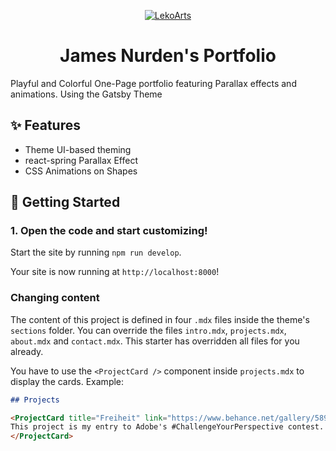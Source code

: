 <p align="center">
  <a href="https://cara.lekoarts.de">
    <img alt="LekoArts" src="https://img.lekoarts.de/gatsby/gatsby-site-illustration.png" />
  </a>
</p>
<h1 align="center">
  James Nurden's Portfolio
</h1>

Playful and Colorful One-Page portfolio featuring Parallax effects and animations. Using the Gatsby Theme

## ✨ Features

- Theme UI-based theming
- react-spring Parallax Effect
- CSS Animations on Shapes

## 🚀 Getting Started

### 1. **Open the code and start customizing!**

Start the site by running `npm run develop`.

Your site is now running at `http://localhost:8000`!

### Changing content

The content of this project is defined in four `.mdx` files inside the theme's `sections` folder. You can override the files `intro.mdx`, `projects.mdx`, `about.mdx` and `contact.mdx`. This starter has overridden all files for you already.

You have to use the `<ProjectCard />` component inside `projects.mdx` to display the cards. Example:

```md
## Projects

<ProjectCard title="Freiheit" link="https://www.behance.net/gallery/58937147/Freiheit" bg="linear-gradient(to right, #D4145A 0%, #FBB03B 100%)">
This project is my entry to Adobe's #ChallengeYourPerspective contest.
</ProjectCard>
```

